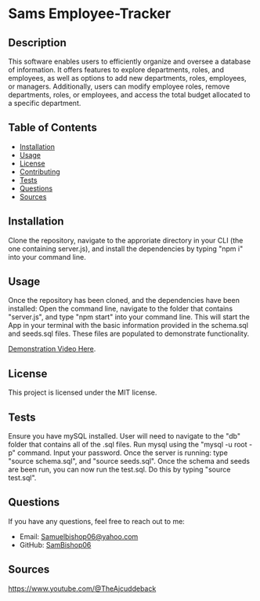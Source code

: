#  Sams Employee-Tracker

## Description
This software enables users to efficiently organize and oversee a database of information. It offers features to explore departments, roles, and employees, as well as options to add new departments, roles, employees, or managers. Additionally, users can modify employee roles, remove departments, roles, or employees, and access the total budget allocated to a specific department.

## Table of Contents
- [Installation](#installation)
- [Usage](#usage)
- [License](#license)
- [Contributing](#contributing)
- [Tests](#tests)
- [Questions](#questions)
- [Sources](#sources)

## Installation
Clone the repository, navigate to the approriate directory in your CLI (the one containing server.js), and install the dependencies by typing "npm i" into your command line. 

## Usage
Once the repository has been cloned, and the dependencies have been installed: Open the command line, navigate to the folder that contains "server.js", and type "npm start" into your command line. This will start the App in your terminal with the basic information provided in the schema.sql and seeds.sql files. These files are populated to demonstrate functionality.

[Demonstration Video Here]().


## License
This project is licensed under the MIT license.

## Tests
Ensure you have mySQL installed. User will need to navigate to the "db" folder that contains all of the .sql files. Run mysql using the "mysql -u root -p" command. Input your password. Once the server is running: type "source schema.sql", and "source seeds.sql". Once the schema and seeds are been run, you can now run the test.sql. Do this by typing "source test.sql". 

## Questions
If you have any questions, feel free to reach out to me:
- Email: Samuelbishop06@yahoo.com
- GitHub: [SamBishop06](https://github.com/SamBishop06/Employee-Tracker)

## Sources
https://www.youtube.com/@TheAjcuddeback 